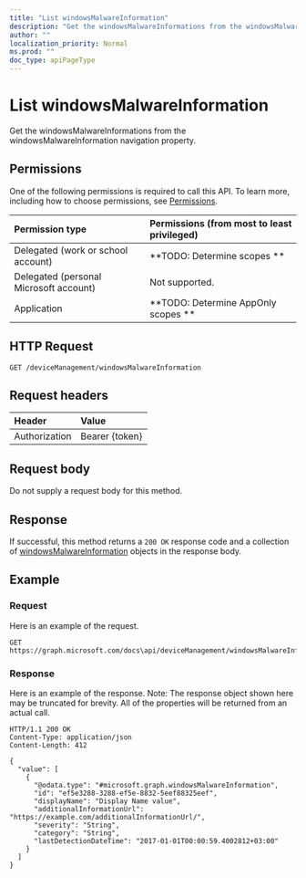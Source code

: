 ```yaml
---
title: "List windowsMalwareInformation"
description: "Get the windowsMalwareInformations from the windowsMalwareInformation navigation property."
author: ""
localization_priority: Normal
ms.prod: ""
doc_type: apiPageType
---
```


# List windowsMalwareInformation

Get the windowsMalwareInformations from the windowsMalwareInformation navigation property.

## Permissions
One of the following permissions is required to call this API. To learn more, including how to choose permissions, see [Permissions](/concepts/permissions-reference.md).

|Permission type|Permissions (from most to least privileged)|
|:---|:---|
|Delegated (work or school account)|**TODO: Determine scopes **|
|Delegated (personal Microsoft account)|Not supported.|
|Application|**TODO: Determine AppOnly scopes **|

## HTTP Request
<!-- {
  "blockType": "ignored"
}
-->
``` http
GET /deviceManagement/windowsMalwareInformation
```

## Request headers
|Header|Value|
|:---|:---|
|Authorization|Bearer {token}|

## Request body
Do not supply a request body for this method.

## Response
If successful, this method returns a `200 OK` response code and a collection of [windowsMalwareInformation](../resources/windowsmalwareinformation.md) objects in the response body.

## Example

### Request
Here is an example of the request.
<!-- {
  "blockType": "request",
  "name": "get_windowsmalwareinformation"
}
-->
``` http
GET https://graph.microsoft.com/docs\api/deviceManagement/windowsMalwareInformation
```

### Response
Here is an example of the response. Note: The response object shown here may be truncated for brevity. All of the properties will be returned from an actual call.
<!-- {
  "blockType": "response",
  "truncated": true,
  "@odata.type": "collection(microsoft.graph.windowsmalwareinformation)"
}
-->
``` http
HTTP/1.1 200 OK
Content-Type: application/json
Content-Length: 412

{
  "value": [
    {
      "@odata.type": "#microsoft.graph.windowsMalwareInformation",
      "id": "ef5e3288-3288-ef5e-8832-5eef88325eef",
      "displayName": "Display Name value",
      "additionalInformationUrl": "https://example.com/additionalInformationUrl/",
      "severity": "String",
      "category": "String",
      "lastDetectionDateTime": "2017-01-01T00:00:59.4002812+03:00"
    }
  ]
}
```

